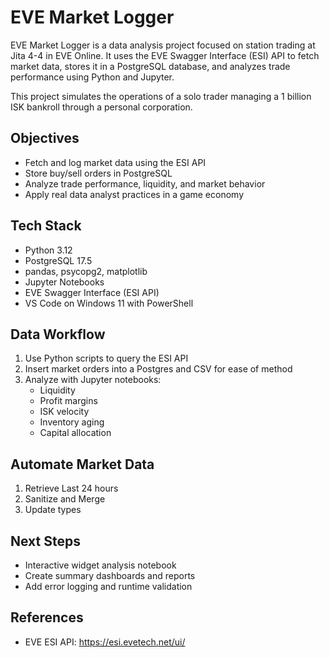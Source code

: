 # EVE Market Logger

EVE Market Logger is a data analysis project focused on station trading at Jita 4-4 in EVE Online. It uses the EVE Swagger Interface (ESI) API to fetch market data, stores it in a PostgreSQL database, and analyzes trade performance using Python and Jupyter.

This project simulates the operations of a solo trader managing a 1 billion ISK bankroll through a personal corporation.

## Objectives

- Fetch and log market data using the ESI API
- Store buy/sell orders in PostgreSQL
- Analyze trade performance, liquidity, and market behavior
- Apply real data analyst practices in a game economy

## Tech Stack

- Python 3.12  
- PostgreSQL 17.5  
- pandas, psycopg2, matplotlib  
- Jupyter Notebooks  
- EVE Swagger Interface (ESI API)  
- VS Code on Windows 11 with PowerShell


## Data Workflow

1. Use Python scripts to query the ESI API  
2. Insert market orders into a Postgres and CSV for ease of method
3. Analyze with Jupyter notebooks:  
   - Liquidity  
   - Profit margins  
   - ISK velocity  
   - Inventory aging  
   - Capital allocation

 ## Automate Market Data

 1. Retrieve Last 24 hours
 2. Sanitize and Merge
 3. Update types    

## Next Steps

- Interactive widget analysis notebook
- Create summary dashboards and reports  
- Add error logging and runtime validation  

## References

- EVE ESI API: https://esi.evetech.net/ui/  

